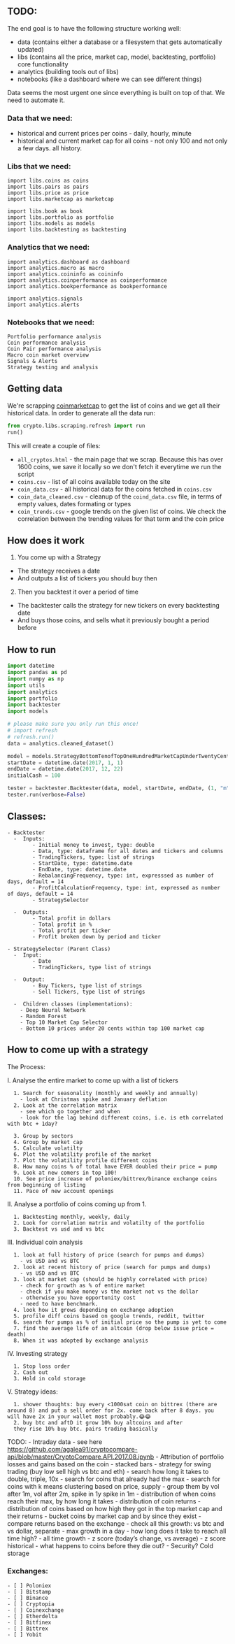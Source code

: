 ## TODO:
The end goal is to have the following structure working well:
  - data (contains either a database or a filesystem that gets automatically updated)
  - libs (contains all the price, market cap, model, backtesting, portfolio) core functionality
  - analytics (building tools out of libs)
  - notebooks (like a dashboard where we can see different things)

Data seems the most urgent one since everything is built on top of that. We need to automate it.

### Data that we need:
- historical and current prices per coins - daily, hourly, minute
- historical and current market cap for all coins - not only 100 and not only a few days. all history.

### Libs that we need:
```
import libs.coins as coins
import libs.pairs as pairs
import libs.price as price
import libs.marketcap as marketcap

import libs.book as book
import libs.portfolio as portfolio
import libs.models as models
import libs.backtesting as backtesting
```

### Analytics that we need:
```
import analytics.dashboard as dashboard
import analytics.macro as macro
import analytics.coininfo as coininfo
import analytics.coinperformance as coinperformance
import analytics.bookperformance as bookperformance

import analytics.signals
import analytics.alerts
```

### Notebooks that we need:
```
Portfolio performance analysis
Coin performance analysis
Coin Pair performance analysis
Macro coin market overview
Signals & Alerts
Strategy testing and analysis
```

## Getting data
We're scrapping [coinmarketcap](coinmarketcap.com) to get the list of coins and we get all their historical data.
In order to generate all the data run: 
```py
from crypto.libs.scraping.refresh import run
run()
```
This will create a couple of files:
- `all_cryptos.html` - the main page that we scrap. Because this has over 1600 coins, we save it locally so we don't fetch it everytime we run the script
- `coins.csv` - list of all coins available today on the site
- `coin_data.csv` - all historical data for the coins fetched in `coins.csv`
- `coin_data_cleaned.csv` - cleanup of the `coind_data.csv` file, in terms of empty values, dates formating or types
- `coin_trends.csv` - google trends on the given list of coins. We check the correlation between the trending values for that term and the coin price

## How does it work
1. You come up with a Strategy  
  - The strategy receives a date
  - And outputs a list of tickers you should buy then

2. Then you backtest it over a period of time
  - The backtester calls the strategy for new tickers on every backtesting date
  - And buys those coins, and sells what it previously bought a period before

## How to run

```py
import datetime
import pandas as pd
import numpy as np
import utils
import analytics
import portfolio
import backtester
import models

# please make sure you only run this once!
# import refresh
# refresh.run()
data = analytics.cleaned_dataset()

model = models.StrategyBottomTenofTopOneHundredMarketCapUnderTwentyCents(data)
startDate = datetime.date(2017, 1, 1)
endDate = datetime.date(2017, 12, 22)
initialCash = 100

tester = backtester.Backtester(data, model, startDate, endDate, (1, "m"), initialCash)
tester.run(verbose=False)

```

## Classes:
    - Backtester
      -  Inputs:
            - Initial money to invest, type: double
            - Data, type: dataframe for all dates and tickers and columns
            - TradingTickers, type: list of strings
            - StartDate, type: datetime.date
            - EndDate, type: datetime.date
            - RebalancingFrequency, type: int, expresssed as number of days, default = 14
            - ProfitCalculationFrequency, type: int, expressed as number of days, default = 14
            - StrategySelector

      -  Outputs:
            - Total profit in dollars
            - Total profit in %
            - Total profit per ticker
            - Profit broken down by period and ticker

    - StrategySelector (Parent Class)
      -  Input:
            - Date
            - TradingTickers, type list of strings

      -  Output:
            - Buy Tickers, type list of strings
            - Sell Tickers, type list of strings

      -  Children classes (implementations):
        - Deep Neural Network
        - Random Forest
        - Top 10 Market Cap Selector
        - Bottom 10 prices under 20 cents within top 100 market cap

## How to come up with a strategy

The Process:

I. Analyse the entire market to come up with a list of tickers
```
  1. Search for seasonality (monthly and weekly and annually)
    - look at Christmas spike and January deflation
  2. Look at the correlation matrix
    - see which go together and when
    - look for the lag behind different coins, i.e. is eth correlated with btc + 1day?

  3. Group by sectors
  4. Group by market cap
  5. Calculate volatilty
  6. Plot the volatility profile of the market
  7. Plot the volatility profile different coins
  8. How many coins % of total have EVER doubled their price = pump
  9. Look at new comers in top 100!
  10. See price increase of poloniex/bittrex/binance exchange coins from beginning of listing
  11. Pace of new account openings
```
II. Analyse a portfolio of coins coming up from 1.
```
  1. Backtesting monthly, weekly, daily
  2. Look for correlation matrix and volatilty of the portfolio
  3. Backtest vs usd and vs btc
```

III. Individual coin analysis
```
  1. look at full history of price (search for pumps and dumps)
    - vs USD and vs BTC
  2. look at recent history of price (search for pumps and dumps)
    - vs USD and vs BTC
  3. look at market cap (should be highly correlated with price)
    - check for growth as % of entire market
    - check if you make money vs the market not vs the dollar
    - otherwise you have opportunity cost
    - need to have benchmark.
  4. look how it grows depending on exchange adoption
  5. profile diff coins based on google trends, reddit, twitter
  6. search for pumps as % of initial price so the pump is yet to come
  7. find the average life of an altcoin (drop below issue price = death)
  8. When it was adopted by exchange analysis
```

IV. Investing strategy
```
  1. Stop loss order
  2. Cash out
  3. Hold in cold storage
```

V. Strategy ideas:
```
  1. shower thoughts: buy every <1000sat coin on bittrex (there are around 8) and put a sell order for 2x. come back after 8 days. you will have 2x in your wallet most probably.😂😂
  2. buy btc and aftD it grow 10% buy altcoins and after
  they rise 10% buy btc. pairs trading basically
```

TODO:
    - Intraday data - see here https://github.com/agalea91/cryptocompare-api/blob/master/CryptoCompare.API.2017.08.ipynb
    - Attribution of portfolio losses and gains based on the coin - stacked bars
    - strategy for swing trading (buy low sell high vs btc and eth)
    - search how long it takes to double, triple, 10x 
    - search for coins that already had the max
    - search for coins with k means clustering based on price, supply
    - group them by vol after 1m, vol after 2m, spike in 1y spike in 1m 
    - distribution of when coins reach their max, by how long it takes
    - distribution of coin returns
    - distribution of coins based on how high they got in the top market cap and their returns
    - bucket coins by market cap and by since they exist
    - compare returns based on the exchange
    - check all this growth: vs btc and vs dollar, separate
    - max growth in a day
    - how long does it take to reach all time high?
    - all time growth
    - z score (today’s change, vs average)
    - z score historical 
    - what happens to coins before they die out?
    - Security? Cold storage


### Exchanges:
    - [ ] Poloniex
    - [ ] Bitstamp
    - [ ] Binance
    - [ ] Cryptopia
    - [ ] Coinexchange
    - [ ] Etherdelta
    - [ ] Bitfinex
    - [ ] Bittrex
    - [ ] Yobit